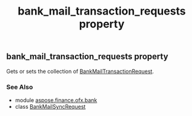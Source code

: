 ﻿---
title: bank_mail_transaction_requests property
second_title: Aspose.Finance for Python via .NET API References
description: 
type: docs
weight: 40
url: /python-net/aspose.finance.ofx.bank/bankmailsyncrequest/bank_mail_transaction_requests/
is_root: false
---

## bank_mail_transaction_requests property


Gets or sets the collection of [BankMailTransactionRequest](/finance/python-net/aspose.finance.ofx.bank/bankmailtransactionrequest).

### See Also
* module [aspose.finance.ofx.bank](../../)
* class [BankMailSyncRequest](/finance/python-net/aspose.finance.ofx.bank/bankmailsyncrequest)
